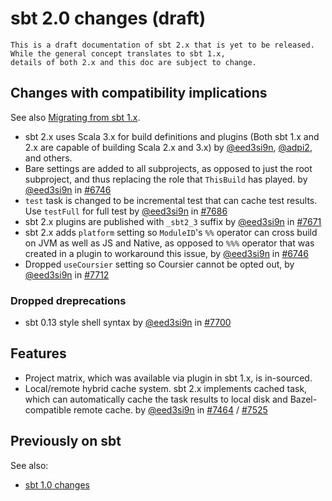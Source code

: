 sbt 2.0 changes (draft)
=======================

```admonish warning
This is a draft documentation of sbt 2.x that is yet to be released.
While the general concept translates to sbt 1.x,
details of both 2.x and this doc are subject to change.
```

Changes with compatibility implications
---------------------------------------

See also [Migrating from sbt 1.x](./migrating-from-sbt-1.x.md).

- sbt 2.x uses Scala 3.x for build definitions and plugins (Both sbt 1.x and 2.x are capable of building Scala 2.x and 3.x) by [@eed3si9n][@eed3si9n], [@adpi2][@adpi2], and others.
- Bare settings are added to all subprojects, as opposed to just the root subproject, and thus replacing the role that `ThisBuild` has played. by [@eed3si9n][@eed3si9n] in [#6746][6746]
- `test` task is changed to be incremental test that can cache test results. Use `testFull` for full test by [@eed3si9n][@eed3si9n] in [#7686][7686] 
- sbt 2.x plugins are published with `_sbt2_3` suffix by [@eed3si9n][@eed3si9n] in [#7671][7671]
- sbt 2.x adds `platform` setting so `ModuleID`'s `%%` operator can cross build on JVM as well as JS and Native, as opposed to `%%%` operator that was created in a plugin to workaround this issue, by [@eed3si9n][@eed3si9n] in [#6746][6746]
- Dropped `useCoursier` setting so Coursier cannot be opted out, by [@eed3si9n][@eed3si9n] in [#7712][7712]

### Dropped dreprecations

- sbt 0.13 style shell syntax by [@eed3si9n][@eed3si9n] in [#7700][7700]

Features
--------

- Project matrix, which was available via plugin in sbt 1.x, is in-sourced.
- Local/remote hybrid cache system. sbt 2.x implements cached task, which can automatically cache the task results to local disk and Bazel-compatible remote cache. by [@eed3si9n][@eed3si9n] in [#7464][7464] / [#7525][7525]

Previously on sbt
-----------------

See also:

- [sbt 1.0 changes](https://www.scala-sbt.org/1.x/docs/sbt-1.0-Release-Notes.html)

  [6746]: https://github.com/sbt/sbt/pull/6746
  [7464]: https://github.com/sbt/sbt/pull/7464
  [7525]: https://github.com/sbt/sbt/pull/7525
  [7671]: https://github.com/sbt/sbt/pull/7671
  [7686]: https://github.com/sbt/sbt/pull/7686
  [7700]: https://github.com/sbt/sbt/pull/7700
  [7712]: https://github.com/sbt/sbt/pull/7712
  [@eed3si9n]: https://github.com/eed3si9n
  [@adpi2]: https://github.com/adpi2
